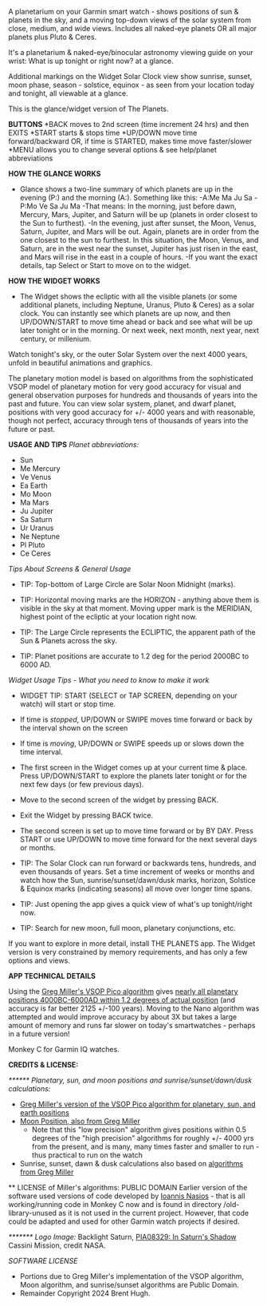 A planetarium on your Garmin smart watch - shows positions of sun & planets in the sky, and a moving top-down views of the solar system from close, medium, and wide views.  Includes all naked-eye planets OR all major planets plus Pluto & Ceres.

It's a planetarium & naked-eye/binocular astronomy viewing guide on your wrist: What is up tonight or right now? at a glance.

Additional markings on the Widget Solar Clock view show sunrise, sunset, moon phase, season - solstice, equinox - as seen from your location today and tonight, all viewable at a glance.  

This is the glance/widget version of The Planets.

**BUTTONS**
 *BACK moves to 2nd screen (time increment 24 hrs) and then EXITS
 *START starts & stops time
 *UP/DOWN move time forward/backward OR, if time is STARTED, makes time move faster/slower
 *MENU allows you to change several options & see help/planet abbreviations

**HOW THE GLANCE WORKS**
 - Glance shows a two-line summary of which planets are up in the evening (P:) and the morning (A:).  Something like this:
   -A:Me Ma Ju Sa
   -P:Mo Ve Sa Ju Ma
    -That means: In the morning, just before dawn, Mercury, Mars, Jupiter, and Saturn will be up  (planets in order closest to the Sun to furthest).
    -In the evening, just after sunset, the Moon, Venus, Saturn, Jupiter, and Mars will be out. Again, planets are in order from  the one closest to the sun to furthest. In this situation, the Moon, Venus, and Saturn, are in the west near the sunset, Jupiter has just risen in the east, and Mars will rise in the east in a couple of hours.
   -If you want the exact details, tap Select or Start to move on to the widget.

**HOW THE WIDGET WORKS**   
 - The Widget shows the ecliptic with all the visible planets (or some additional planets, including Neptune, Uranus, Pluto & Ceres) as a solar clock. You can instantly see which planets are up now, and then UP/DOWN/START to move time ahead or back and see what will be up later tonight or in the morning.  Or next week, next month, next year, next century, or millenium.

Watch tonight's sky, or the outer Solar System over the next 4000 years, unfold in beautiful animations and graphics.

The planetary motion model is based on algorithms from the sophisticated VSOP model of planetary motion for very good accuracy for visual and general observation purposes for hundreds and thousands of years into the past and future. You can view solar system, planet, and dwarf planet, positions with very good accuracy for +/- 4000 years and with reasonable, though not perfect, accuracy through tens of thousands of years into the future or past.

**USAGE AND TIPS**
*Planet abbreviations:*
 * Sun
 * Me Mercury
 * Ve Venus
 * Ea Earth
 * Mo Moon
 * Ma Mars
 * Ju Jupiter
 * Sa Saturn     
 * Ur Uranus 
 * Ne Neptune     
 * Pl Pluto
 * Ce Ceres

_Tips About Screens & General Usage_
 * TIP: Top-bottom of Large Circle are Solar Noon Midnight (marks). 

 * TIP: Horizontal moving marks are the HORIZON - anything above them is visible in the sky at that moment. Moving upper mark is the MERIDIAN, highest point of the ecliptic at your location right now. 

 * TIP: The Large Circle represents the ECLIPTIC, the apparent path of the Sun & Planets across the sky.

 * TIP: Planet positions are accurate to 1.2 deg for the period 2000BC to 6000 AD.

_Widget Usage Tips - What you need to know to make it work_

 * WIDGET TIP: START (SELECT or TAP SCREEN, depending on your watch) will start or stop time.

 * If time is _stopped_, UP/DOWN or SWIPE moves time forward or back by the interval shown on the screen

 * If time is _moving_, UP/DOWN or SWIPE speeds up or slows down the time interval.

 * The first screen in the Widget comes up at your current time & place.  Press UP/DOWN/START to explore the planets later tonight or for the next few days (or few previous days).
 * Move to the second screen of the widget by pressing BACK.
 * Exit the Widget by pressing BACK twice.
 * The second screen is set up to move time forward or by BY DAY.  Press START or use UP/DOWN to move time forward for the next several days or months.
 * TIP: The Solar Clock can run forward or backwards tens, hundreds, and even thousands of years.  Set a time increment of weeks or months and watch how the Sun, sunrise/sunset/dawn/dusk marks, horizon, Solstice & Equinox marks (indicating seasons) all move over longer time spans.

 * TIP: Just opening the app gives a quick view of what's up tonight/right now. 

 * TIP: Search for new moon, full moon, planetary conjunctions, etc.
   
 If you want to explore in more detail, install THE PLANETS app.  The Widget version is very constrained by memory requirements, and has only a few options and views.

**APP TECHNICAL DETAILS**

Using the [Greg Miller's VSOP Pico algorithm](https://github.com/gmiller123456/vsop87-multilang/blob/master/Languages/JavaScript/vsop87a_pico.js) gives [nearly all planetary positions 4000BC-6000AD within 1.2 degrees of actual position](https://celestialprogramming.com/vsop87-multilang/index.html) (and accuracy is far better 2125 +/-100 years).  Moving to the Nano algorithm was attempted and would improve accuracy by about 3X but takes a large amount of memory and runs far slower on today's smartwatches - perhaps in a future version!

Monkey C for Garmin IQ watches.

**CREDITS & LICENSE:**

_****** Planetary, sun, and moon positions and sunrise/sunset/dawn/dusk calculations:_  
 * [Greg Miller's version of the VSOP Pico algorithm for planetary, sun, and earth positions](https://github.com/gmiller123456/vsop87-multilang/blob/master/Languages/JavaScript/vsop87a_pico.js)
 * [Moon Position, also from Greg Miller](https://www.celestialprogramming.com/lowprecisionmoonposition.html)
   *  Note that this "low precision" algorithm gives positions within 0.5 degrees of the "high precision" algorithms for roughly +/- 4000 yrs from the present, and is many, many times faster and smaller to run - thus practical to run on the watch
 * Sunrise, sunset, dawn & dusk calculations also based on [algorithms from Greg Miller](https://www.celestialprogramming.com/riseandsetgraph/index.html)

 ** LICENSE of Miller's algorithms: PUBLIC DOMAIN
 Earlier version of the software used versions of code developed by [Ioannis Nasios](https://github.com/IoannisNasios/solarsystem) - that is all working/running code in Monkey C now and is found in directory /old-library-unused as it is not used in the current project.  However, that code could be adapted and used for other Garmin watch projects if desired.

 _******* Logo Image:_ Backlight Saturn, [PIA08329: In Saturn's Shadow](https://photojournal.jpl.nasa.gov/catalog/PIA08329) Cassini Mission, credit NASA.

_SOFTWARE LICENSE_
 * Portions due to Greg Miller's implementation of the VSOP algorithm, Moon algorithm, and sunrise/sunset algorithms are Public Domain.
 * Remainder Copyright 2024 Brent Hugh.

